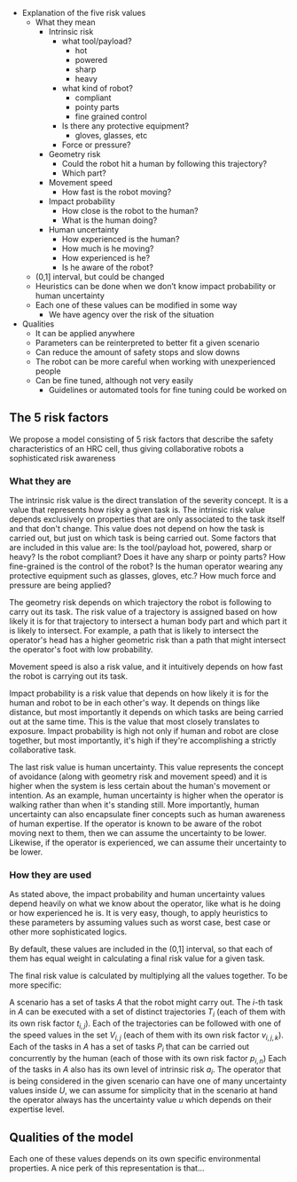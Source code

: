 - Explanation of the five risk values
    - What they mean
        - Intrinsic risk
            - what tool/payload?
                - hot
                - powered
                - sharp
                - heavy
            - what kind of robot?
                - compliant
                - pointy parts
                - fine grained control
            - Is there any protective equipment?
                - gloves, glasses, etc
            - Force or pressure?
        - Geometry risk
            - Could the robot hit a human by following this trajectory?
            - Which part?
        - Movement speed
            - How fast is the robot moving?
        - Impact probability
            - How close is the robot to the human?
            - What is the human doing?
        - Human uncertainty
            - How experienced is the human?
            - How much is he moving?
            - How experienced is he?
            - Is he aware of the robot?
    - (0,1] interval, but could be changed
    - Heuristics can be done when we don’t know impact probability or human uncertainty
    - Each one of these values can be modified in some way
        - We have agency over the risk of the situation
- Qualities
    - It can be applied anywhere
    - Parameters can be reinterpreted to better fit a given scenario
    - Can reduce the amount of safety stops and slow downs
    - The robot can be more careful when working with unexperienced people
    - Can be fine tuned, although not very easily
        - Guidelines or automated tools for fine tuning could be worked on

## The 5 risk factors
We propose a model consisting of 5 risk factors that describe the safety characteristics of an HRC cell, thus giving collaborative robots a sophisticated risk awareness

### What they are
The intrinsic risk value is the direct translation of the severity concept. It is a value that represents how risky a given task is. The intrinsic risk value depends exclusively on properties that are only associated to the task itself and that don't change. This value does not depend on how the task is carried out, but just on which task is being carried out.
Some factors that are included in this value are:
Is the tool/payload hot, powered, sharp or heavy?
Is the robot compliant? Does it have any sharp or pointy parts?
How fine-grained is the control of the robot?
Is the human operator wearing any protective equipment such as glasses, gloves, etc.?
How much force and pressure are being applied?

The geometry risk depends on which trajectory the robot is following to carry out its task. The risk value of a trajectory is assigned based on how likely it is for that trajectory to intersect a human body part and which part it is likely to intersect. For example, a path that is likely to intersect the operator's head has a higher geometric risk than a path that might intersect the operator's foot with low probability.

Movement speed is also a risk value, and it intuitively depends on how fast the robot is carrying out its task.

Impact probability is a risk value that depends on how likely it is for the human and robot to be in each other's way. It depends on things like distance, but most importantly it depends on which tasks are being carried out at the same time. This is the value that most closely translates to exposure. Impact probability is high not only if human and robot are close together, but most importantly, it's high if they're accomplishing a strictly collaborative task.

The last risk value is human uncertainty. This value represents the concept of avoidance (along with geometry risk and movement speed) and it is higher when the system is less certain about the human's movement or intention. As an example, human uncertainty is higher when the operator is walking rather than when it's standing still. More importantly, human uncertainty can also encapsulate finer concepts such as human awareness of human expertise. If the operator is known to be aware of the robot moving next to them, then we can assume the uncertainty to be lower. Likewise, if the operator is experienced, we can assume their uncertainty to be lower.

### How they are used
As stated above, the impact probability and human uncertainty values depend heavily on what we know about the operator, like what is he doing or how experienced he is. It is very easy, though, to apply heuristics to these parameters by assuming values such as worst case, best case or other more sophisticated logics.

By default, these values are included in the (0,1] interval, so that each of them has equal weight in calculating a final risk value for a given task.

The final risk value is calculated by multiplying all the values together. To be more specific:

A scenario has a set of tasks $A$ that the robot might carry out. The $i$-th task in $A$ can be executed with a set of distinct trajectories $T_i$ (each of them with its own risk factor $t_{i,j}$).
Each of the trajectories can be followed with one of the speed values in the set $V_{i,j}$ (each of them with its own risk factor $v_{i,j,k}$).
Each of the tasks in $A$ has a set of tasks $P_i$ that can be carried out concurrently by the human (each of those with its own risk factor $p_{i,n}$)
Each of the tasks in $A$ also has its own level of intrinsic risk $a_i$.
The operator that is being considered in the given scenario can have one of many uncertainty values inside $U$, we can assume for simplicity that in the scenario at hand the operator always has the uncertainty value $u$ which depends on their expertise level.



## Qualities of the model

Each one of these values depends on its own specific environmental properties. A nice perk of this representation is that...